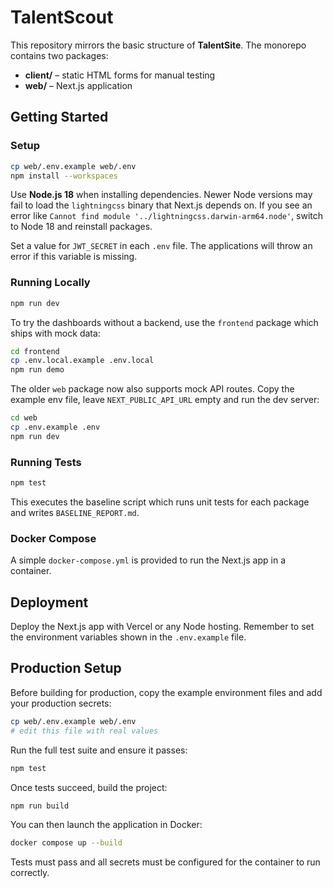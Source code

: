 # TalentScout

This repository mirrors the basic structure of **TalentSite**. The monorepo contains two packages:

- **client/** – static HTML forms for manual testing
- **web/** – Next.js application

## Getting Started

### Setup

```bash
cp web/.env.example web/.env
npm install --workspaces
```

Use **Node.js 18** when installing dependencies. Newer Node versions may fail to
load the `lightningcss` binary that Next.js depends on.
If you see an error like `Cannot find module '../lightningcss.darwin-arm64.node'`,
switch to Node 18 and reinstall packages.

Set a value for `JWT_SECRET` in each `.env` file. The applications will throw
an error if this variable is missing.

### Running Locally

```bash
npm run dev
```



To try the dashboards without a backend, use the `frontend` package which ships with mock data:

```bash
cd frontend
cp .env.local.example .env.local
npm run demo
```

The older `web` package now also supports mock API routes. Copy the example env file, leave `NEXT_PUBLIC_API_URL` empty and run the dev server:

```bash
cd web
cp .env.example .env
npm run dev
```

### Running Tests

```bash
npm test
```

This executes the baseline script which runs unit tests for each package and writes `BASELINE_REPORT.md`.

### Docker Compose

A simple `docker-compose.yml` is provided to run the Next.js app in a container.

## Deployment

Deploy the Next.js app with Vercel or any Node hosting. Remember to set the environment variables shown in the `.env.example` file.

## Production Setup

Before building for production, copy the example environment files and add your
production secrets:

```bash
cp web/.env.example web/.env
# edit this file with real values
```

Run the full test suite and ensure it passes:

```bash
npm test
```

Once tests succeed, build the project:

```bash
npm run build
```

You can then launch the application in Docker:

```bash
docker compose up --build
```

Tests must pass and all secrets must be configured for the container to run
correctly.
